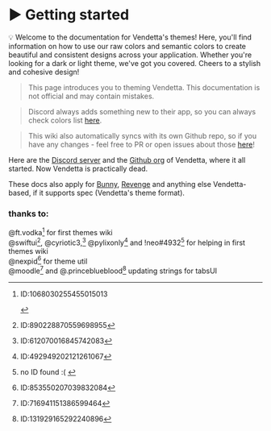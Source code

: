 # ▶ Getting started

💡 Welcome to the documentation for Vendetta's themes! Here, you'll find information on how to use our raw colors and semantic colors to create beautiful and consistent designs across your application. Whether you're looking for a dark or light theme, we've got you covered. Cheers to a stylish and cohesive design!

> This page introduces you to theming Vendetta. This documentation is not official and may contain mistakes.

> Discord always adds something new to their app, so you can always check colors list [here](https://github.com/nexpid/Themelings).

> This wiki also automatically syncs with its own Github repo, so if you have any changes - feel free to PR or open issues about those [here](https://github.com/vita-rw/wiki)!

Here are the [Discord server](https://discord.gg/vendetta-mod) and the [Github org](https://github.com/vendetta-mod) of Vendetta, where it all started. Now Vendetta is practically dead.

These docs also apply for [Bunny](https://github.com/bunny-mod), [Revenge](https://github.com/revenge-mod) and anything else Vendetta-based, if it supports spec (Vendetta's theme format).

### thanks to:

@ft.vodka[^1] for first themes wiki\
@swiftui[^2], @cyriotic3,[^3] @pylixonly[^4] and !neo#4932[^5] for helping in first themes wiki\
@nexpid[^6] for theme util\
@moodle[^7] and @.princeblueblood[^8] updating strings for tabsUI

[^1]: ID:1068030255455015013

    &#x20;   &#x20;

[^2]: ID:890228870559698955

[^3]: ID:612070016845742083

[^4]: ID:492949202121261067

[^5]: no ID found :(  &#x20;

[^6]: ID:853550207039832084

[^7]: ID:716941151386599464

[^8]: ID:131929165292240896
